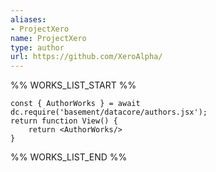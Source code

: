 ```yaml
---
aliases:
- ProjectXero
name: ProjectXero
type: author
url: https://github.com/XeroAlpha/
---
```



%% WORKS_LIST_START %%

```datacorejsx
const { AuthorWorks } = await dc.require('basement/datacore/authors.jsx');
return function View() {
    return <AuthorWorks/>
}
```
%% WORKS_LIST_END %%